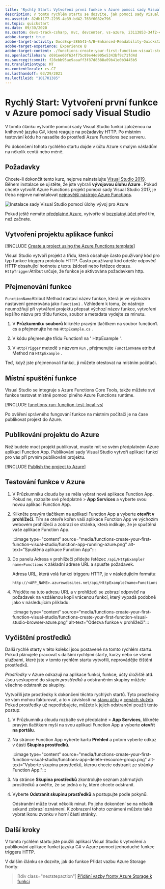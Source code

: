 ```yaml
---
title: 'Rychlý Start: Vytvoření první funkce v Azure pomocí sady Visual Studio'
description: V tomto rychlém startu se dozvíte, jak pomocí sady Visual Studio vytvořit a publikovat funkci Azure Functions triggeru HTTP.
ms.assetid: 82db1177-2295-4e39-bd42-763f6082e796
ms.topic: quickstart
ms.date: 09/30/2020
ms.custom: devx-track-csharp, mvc, devcenter, vs-azure, 23113853-34f2-4f
adobe-target: true
adobe-target-activity: DocsExp–386541–A/B–Enhanced-Readability-Quickstarts–2.19.2021
adobe-target-experience: Experience B
adobe-target-content: ./functions-create-your-first-function-visual-studio-uiex
ms.openlocfilehash: d691ee60f624f75c89e44e905e5343bf9c71fd4d
ms.sourcegitcommit: f28ebb95ae9aaaff3f87d8388a09b41e0b3445b5
ms.translationtype: MT
ms.contentlocale: cs-CZ
ms.lasthandoff: 03/29/2021
ms.locfileid: "101701385"
---
```

# <a name="quickstart-create-your-first-function-in-azure-using-visual-studio"></a>Rychlý Start: Vytvoření první funkce v Azure pomocí sady Visual Studio

V tomto článku vytvoříte pomocí sady Visual Studio funkci založenou na knihovně jazyka C#, která reaguje na požadavky HTTP. Po místním testování kódu ho nasadíte do prostředí Azure Functions bez serveru.  

Po dokončení tohoto rychlého startu dojde v účtu Azure k malým nákladům na několik centů nebo méně.

## <a name="prerequisites"></a>Požadavky

Chcete-li dokončit tento kurz, nejprve nainstalujte [Visual Studio 2019](https://azure.microsoft.com/downloads/). Během instalace se ujistěte, že jste vybrali **vývojovou úlohu Azure** . Pokud chcete vytvořit Azure Functions projekt pomocí sady Visual Studio 2017, je třeba nejprve nainstalovat [nejnovější nástroje Azure Functions](functions-develop-vs.md#check-your-tools-version).

![Instalace sady Visual Studio pomocí úlohy vývoj pro Azure](media/functions-create-your-first-function-visual-studio/functions-vs-workloads.png)

Pokud ještě nemáte [předplatné Azure](../guides/developer/azure-developer-guide.md#understanding-accounts-subscriptions-and-billing), vytvořte si [bezplatný účet](https://azure.microsoft.com/free/dotnet/) před tím, než začnete.

## <a name="create-a-function-app-project"></a>Vytvoření projektu aplikace funkcí

[!INCLUDE [Create a project using the Azure Functions template](../../includes/functions-vstools-create.md)]

Visual Studio vytvoří projekt a třídu, která obsahuje často používaný kód pro typ funkce triggeru protokolu HTTP. Často používaný kód odešle odpověď HTTP obsahující hodnotu z textu žádosti nebo řetězce dotazu. `HttpTrigger`Atribut určuje, že funkce je aktivována požadavkem http. 

## <a name="rename-the-function"></a>Přejmenování funkce

`FunctionName`Atribut Method nastaví název funkce, která je ve výchozím nastavení generována jako `Function1` . Vzhledem k tomu, že nástroje neumožňují při vytváření projektu přepsat výchozí název funkce, vytvoření lepšího názvu pro třídu funkce, soubor a metadata vydejte za minutu.

1. V **Průzkumníku souborů** klikněte pravým tlačítkem na soubor function1. cs a přejmenujte ho na `HttpExample.cs` .

1. V kódu přejmenujte třídu Function1 na ' HttpExample '.

1. V `HttpTrigger` metodě s názvem `Run` , přejmenujte `FunctionName` atribut Method na `HttpExample` .

Teď, když jste přejmenovali funkci, ji můžete otestovat na místním počítači.

## <a name="run-the-function-locally"></a>Místní spuštění funkce

Visual Studio se integruje s Azure Functions Core Tools, takže můžete své funkce testovat místně pomocí plného Azure Functions runtime.  

[!INCLUDE [functions-run-function-test-local-vs](../../includes/functions-run-function-test-local-vs.md)]

Po ověření správného fungování funkce na místním počítači je na čase publikovat projekt do Azure.

## <a name="publish-the-project-to-azure"></a>Publikování projektu do Azure

Než budete moct projekt publikovat, musíte mít ve svém předplatném Azure aplikaci Function App. Publikování sady Visual Studio vytvoří aplikaci funkcí pro vás při prvním publikování projektu.

[!INCLUDE [Publish the project to Azure](../../includes/functions-vstools-publish.md)]

## <a name="test-your-function-in-azure"></a>Testování funkce v Azure

1. V Průzkumníku cloudu by se měla vybrat nová aplikace Function App. Pokud ne, rozbalte své předplatné > **App Services** a vyberte svou novou aplikaci Function App.

1. Klikněte pravým tlačítkem na aplikaci Function App a vyberte **otevřít v prohlížeči**. Tím se otevře kořen vaší aplikace Function App ve výchozím webovém prohlížeči a zobrazí se stránka, která indikuje, že je spuštěná vaše aplikace Function App. 

    :::image type="content" source="media/functions-create-your-first-function-visual-studio/function-app-running-azure.png" alt-text="Spuštěná aplikace Function App":::

1. Do panelu Adresa v prohlížeči přidejte řetězec `/api/HttpExample?name=Functions` k základní adrese URL a spusťte požadavek.

    Adresa URL, která volá funkci triggeru HTTP, je v následujícím formátu:

    `http://<APP_NAME>.azurewebsites.net/api/HttpExample?name=Functions`

2. Přejděte na tuto adresu URL a v prohlížeči se zobrazí odpověď na požadavek na vzdálenou kopii vrácenou funkcí, který vypadá podobně jako v následujícím příkladu:

    :::image type="content" source="media/functions-create-your-first-function-visual-studio/functions-create-your-first-function-visual-studio-browser-azure.png" alt-text="Odezva funkce v prohlížeči":::

## <a name="clean-up-resources"></a>Vyčištění prostředků

Další rychlé starty v této kolekci jsou postavené na tomto rychlém startu. Pokud plánujete pracovat s dalšími rychlými starty, kurzy nebo se všemi službami, které jste v tomto rychlém startu vytvořili, neprovádějte čištění prostředků.

*Prostředky* v Azure odkazují na aplikace funkcí, funkce, účty úložiště atd. Jsou seskupené do *skupin prostředků* a odstraněním skupiny můžete všechno odstranit ze skupiny. 

Vytvořili jste prostředky k dokončení těchto rychlých startů. Tyto prostředky se vám mohou fakturovat, a to v závislosti na [stavu účtu](https://azure.microsoft.com/account/) a [cenách služeb](https://azure.microsoft.com/pricing/). Pokud prostředky už nepotřebujete, můžete k jejich odstranění použít tento postup:

1. V Průzkumníku cloudu rozbalte své předplatné > **App Services**, klikněte pravým tlačítkem myši na svou aplikaci Function App a vyberte **otevřít na portálu**. 

1. Na stránce Function App vyberte kartu **Přehled** a potom vyberte odkaz v části **Skupina prostředků**.

   :::image type="content" source="media/functions-create-your-first-function-visual-studio/functions-app-delete-resource-group.png" alt-text="Vyberte skupinu prostředků, kterou chcete odstranit ze stránky Function App.":::

2. Na stránce **Skupina prostředků** zkontrolujte seznam zahrnutých prostředků a ověřte, že se jedná o ty, které chcete odstranit.
 
3. Vyberte **Odstranit skupinu prostředků** a postupujte podle pokynů.

   Odstranění může trvat několik minut. Po jeho dokončení se na několik sekund zobrazí oznámení. K zobrazení tohoto oznámení můžete také vybrat ikonu zvonku v horní části stránky.

## <a name="next-steps"></a>Další kroky

V tomto rychlém startu jste použili aplikaci Visual Studio k vytvoření a publikování aplikace funkcí jazyka C# v Azure pomocí jednoduché funkce triggeru HTTP. 

V dalším článku se dozvíte, jak do funkce Přidat vazbu Azure Storage fronty:
> [!div class="nextstepaction"]
> [Přidání vazby fronty Azure Storage k funkci](functions-add-output-binding-storage-queue-vs.md)

